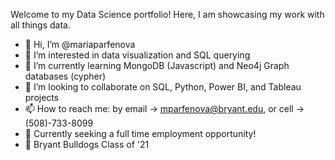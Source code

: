 </b>Welcome to my Data Science portfolio! Here, I am showcasing my work with all things data.</b>


- 👋 Hi, I’m @mariaparfenova
- 👀 I’m interested in data visualization and SQL querying
- 🌱 I’m currently learning MongoDB (Javascript) and Neo4j Graph databases (cypher)
- 💞️ I’m looking to collaborate on SQL, Python, Power BI, and Tableau projects
- 📫 How to reach me: by email -> mparfenova@bryant.edu, or cell -> (508)-733-8099
- 📲 Currently seeking a full time employment opportunity!
- 🐶 Bryant Bulldogs Class of '21

<!---
mariaparfenova/mariaparfenova is a ✨ special ✨ repository because its `README.md` (this file) appears on your GitHub profile.
You can click the Preview link to take a look at your changes.
--->
